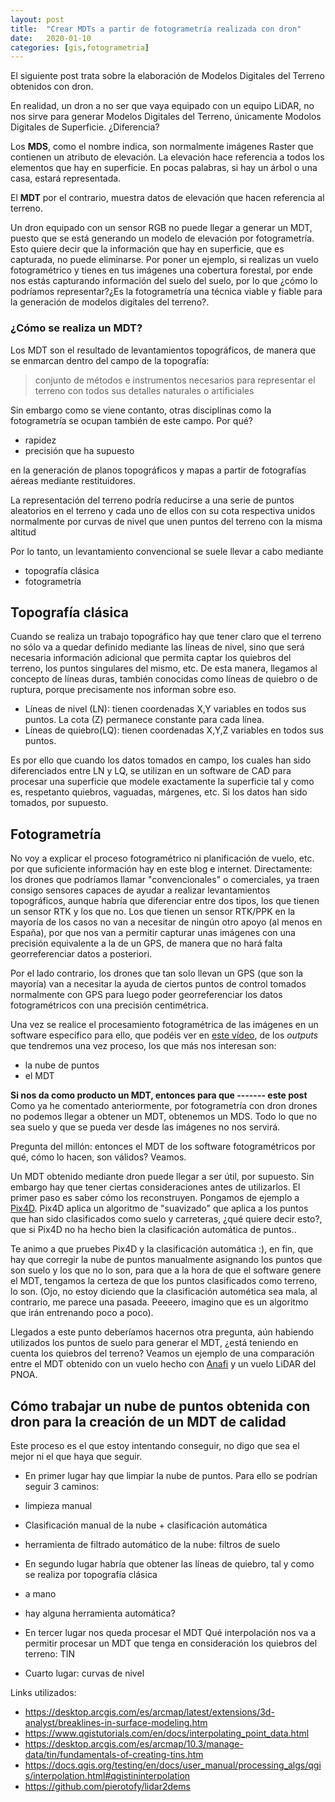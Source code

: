 ```yaml
---
layout: post
title:  "Crear MDTs a partir de fotogrametría realizada con dron"
date:   2020-01-10
categories: [gis,fotogrametria]
---
```


El siguiente post trata sobre la elaboración de Modelos Digitales del Terreno obtenidos con dron.

En realidad, un dron a no ser que vaya equipado con un equipo LiDAR, no nos sirve para generar Modelos Digitales del Terreno, únicamente Modolos Digitales de Superficie. ¿Diferencia?

Los **MDS**, como el nombre indica, son normalmente imágenes Raster que contienen un atributo de elevación. La elevación hace referencia a todos los elementos que hay en superficie. En pocas palabras, si hay un árbol o una casa, estará representada.

El **MDT** por el contrario, muestra datos de elevación que hacen referencia al terreno.

Un dron equipado con un sensor RGB no puede llegar a generar un MDT, puesto que se está generando un modelo de elevación por fotogrametría. Esto quiere decir que la información que hay en superficie, que es capturada, no puede eliminarse. Por poner un ejemplo, si realizas un vuelo fotogramétrico y tienes en tus imágenes una cobertura forestal, por ende nos estás capturando información del suelo del suelo, por lo que ¿cómo lo podríamos representar?¿Es la fotogrametría una técnica viable y fiable para la generación de modelos digitales del terreno?.

### ¿Cómo se realiza un MDT?

Los MDT son el resultado de levantamientos topográficos, de manera que se enmarcan dentro del campo de la topografía:

> conjunto de métodos e instrumentos necesarios para representar el terreno con todos sus detalles naturales o artificiales

Sin embargo como se viene contanto, otras disciplinas como la fotogrametría se ocupan también de este campo. Por qué?
+ rapidez 
+ precisión que ha supuesto 

en la generación de planos topográficos y mapas a partir de fotografías aéreas mediante restituidores.

La representación del terreno podría reducirse a una serie de puntos aleatorios en el terreno y cada uno de ellos con su cota respectiva unidos normalmente por curvas de nivel que unen puntos del terreno con la misma altitud 

Por lo tanto, un levantamiento convencional se suele llevar a cabo mediante 
* topografía clásica
* fotogrametría

## Topografía clásica
Cuando se realiza un trabajo topográfico hay que tener claro que el terreno no sólo va a quedar definido mediante las líneas de nivel, sino que será necesaria información adicional que permita captar los quiebros del terreno, los puntos singulares del mismo, etc. De esta manera, llegamos al concepto de líneas duras, también conocidas como líneas de quiebro o de ruptura, porque precisamente nos informan sobre eso.

* Líneas de nivel (LN): tienen coordenadas X,Y variables en todos sus puntos. La cota (Z) permanece constante para cada línea.
* Líneas de quiebro(LQ): tienen coordenadas X,Y,Z variables en todos sus puntos.

Es por ello que cuando los datos tomados en campo, los cuales han sido diferenciados entre LN y LQ, se utilizan en un software de CAD para procesar una superficie que modele exactamente la superficie tal y como es, respetanto quiebros, vaguadas, márgenes, etc. Si los datos han sido tomados, por supuesto.

## Fotogrametría
No voy a explicar el proceso fotogramétrico ni planificación de vuelo, etc. por que suficiente información hay en este blog e internet. Directamente:
los drones que podríamos llamar "convencionales" o comerciales, ya traen consigo sensores capaces de ayudar a realizar levantamientos topográficos, aunque habría que diferenciar entre dos tipos, los que tienen un sensor RTK y los que no. Los que tienen un sensor RTK/PPK en la mayoría de los casos no van a necesitar de ningún otro apoyo (al menos en España), por que nos van a permitir capturar unas imágenes con una precisión equivalente a la de un GPS, de manera que no hará falta georreferenciar datos a posteriori.

Por el lado contrario, los drones que tan solo llevan un GPS (que son la mayoría) van a necesitar la ayuda de ciertos puntos de control tomados normalmente con GPS para luego poder georreferenciar los datos fotogramétricos con una precisión centimétrica.

Una vez se realice el procesamiento fotogramétrica de las imágenes en un software específico para ello, que podéis ver en [este vídeo](https://www.youtube.com/watch?v=V5qTFp_ZzMk), de los *outputs* que tendremos una vez proceso, los que más nos interesan son:
* la nube de puntos
* el MDT

**Si nos da como producto un MDT, entonces para que ------- este post**
Como ya he comentado anteriormente, por fotogrametría con dron drones no podemos llegar a obtener un MDT, obtenemos un MDS. Todo lo que no sea suelo y que se pueda ver desde las imágenes no nos servirá.

Pregunta del millón: entonces el MDT de los software fotogramétricos por qué, cómo lo hacen, son válidos? Veamos.

Un MDT obtenido mediante dron puede llegar a ser útil, por supuesto. Sin embargo hay que tener ciertas consideraciones antes de utilizarlos. El primer paso es saber cómo los reconstruyen. Pongamos de ejemplo a [Pix4D](https://support.pix4d.com/hc/en-us/articles/202560579-How-to-automatically-generate-a-Digital-Terrain-Model-DTM). Pix4D aplica un algoritmo de "suavizado" que aplica a los puntos que han sido clasificados como suelo y carreteras, ¿qué quiere decir esto?, que si Pix4D no ha hecho bien la clasificación automática de puntos.. 

Te animo a que pruebes Pix4D y la clasificación automática :), en fin, que hay que corregir la nube de puntos manualmente asignando los puntos que son suelo y los que no lo son, para que a la hora de que el software genere el MDT, tengamos la certeza de que los puntos clasificados como terreno, lo son. (Ojo, no estoy diciendo que la clasificación automética sea mala, al contrario, me parece una pasada. Peeeero, imagino que es un algoritmo que irán entrenando poco a poco).

Llegados a este punto deberíamos hacernos otra pregunta, aún habiendo utilizados los puntos de suelo para generar el MDT, ¿está teniendo en cuenta los quiebros del terreno? Veamos un ejemplo de una comparación entre el MDT obtenido con un vuelo hecho con [Anafi](https://www.parrot.com/es/drones/anafi) y un vuelo LiDAR del PNOA.


## Cómo trabajar un nube de puntos obtenida con dron para la creación de un MDT de calidad
Este proceso es el que estoy intentando conseguir, no digo que sea el mejor ni el que haya que seguir.

+ En primer lugar hay que limpiar la nube de puntos. Para ello se podrían seguir 3 caminos:
 * limpieza manual
 * Clasificación manual de la nube + clasificación automática
 * herramienta de filtrado automático de la nube: filtros de suelo

* En segundo lugar habría que obtener las líneas de quiebro, tal y como se realiza por topografía clásica
 * a mano
 * hay alguna herramienta automática?

* En tercer lugar nos queda procesar el MDT
Qué interpolación nos va a permitir procesar un MDT que tenga en consideración los quiebros del terreno: TIN

* Cuarto lugar: curvas de nivel


Links utilizados:
+ https://desktop.arcgis.com/es/arcmap/latest/extensions/3d-analyst/breaklines-in-surface-modeling.htm
+ https://www.qgistutorials.com/en/docs/interpolating_point_data.html
+ https://desktop.arcgis.com/es/arcmap/10.3/manage-data/tin/fundamentals-of-creating-tins.htm
+ https://docs.qgis.org/testing/en/docs/user_manual/processing_algs/qgis/interpolation.html#qgistininterpolation
+ https://github.com/pierotofy/lidar2dems
